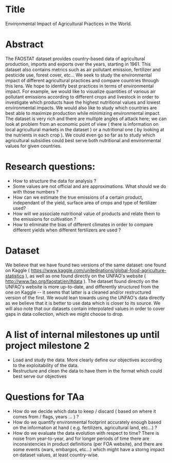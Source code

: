 # Title 
Environmental Impact of Agricultural Practices in the World. 

# Abstract
The FAOSTAT dataset provides country-based data of agricultural production, imports and exports over the years, starting in 1961. This dataset also contains metrics such as air pollutant emission, fertilizer and pesticide use, forest cover, etc... 
We seek to study the environmental impact of different agricultural practices and compare countries through this lens. We hope to identify best practices in terms of environmental impact. For example, we would like to visualize quantities of various air pollutant emissions according to different crops and livestock in order to investigate which products have the highest nutritional values and lowest environmental impacts. We would also like to study which countries are best able to maximize production while minimizing environmental impact. 
The dataset is very rich and there are multiple angles of attack here; we can look at problem from an economic point of view ( there is information on local agricultural markets in the dataset ) or a nutritional one ( by looking at the nutrients in each crop ). We could even go so far as to study which agricultural subsidies could best serve both nutritional and environmental values for given countries. 

# Research questions: 

- How to structure the data for analysis ?
- Some values are not official and are approximations. What should we do with those numbers ?
- How can we estimate the true emissions of a certain product, independant of the yield, surface area of crops and type of fertilizer used?
- How will we associate nutritional value of products and relate them to the emissions for cultivation ?
- How to eliminate the bias of different climates in order to compare different yields when different fertilizers are used ?

# Dataset

We believe that we have found two versions of the same dataset: one found on Kaggle ( https://www.kaggle.com/unitednations/global-food-agriculture-statistics ), as well as one found directly on the UNFAO's website ( http://www.fao.org/faostat/en/#data ). The dataset found directly on the UNFAO's website is more up-to-date, and differently structured from the one on Kaggle -- it seems that latter is a cleaned and/or restructured version of the first. We would lean towards using the UNFAO's data directly as we believe that it is better to use data which is closer to its source. We will also note that our datasets contain interpolated values in order to cover gaps in data collection, which we might choose to drop.  

# A list of internal milestones up until project milestone 2

- Load and study the data. More clearly define our objectives according to the exploitability of the data. 
- Restructure and clean the data to have them in the format which could best serve our objectives

# Questions for TAa

- How do we decide which data to keep / discard ( based on where it comes from / flags, years ... ) ?
- How do we quantify environmental footprint accurately enough based on the information at hand ( e.g. fertilizers, agricultural land, etc...) ?
- How do we evaluate the data evolution with respect to time? There is noise from year-to-year, and for longer periods of time there are inconsistencies in product definitions (per FOA website), and there are some events (wars, embargos, etc...) which might have a storng impact on dataset values, at least country-wise.
